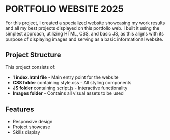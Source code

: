 # PORTFOLIO WEBSITE 2025

For this project, I created a specialized website showcasing my work results and all my best projects displayed on this portfolio web. I built it using the simplest approach, utilizing HTML, CSS, and basic JS, as this aligns with its purpose of displaying images and serving as a basic informational website.

## Project Structure

This project consists of:
- **1 index.html file** - Main entry point for the website
- **CSS folder** containing style.css - All styling components
- **JS folder** containing script.js - Interactive functionality
- **Images folder** - Contains all visual assets to be used

## Features
- Responsive design
- Project showcase
- Skills display
